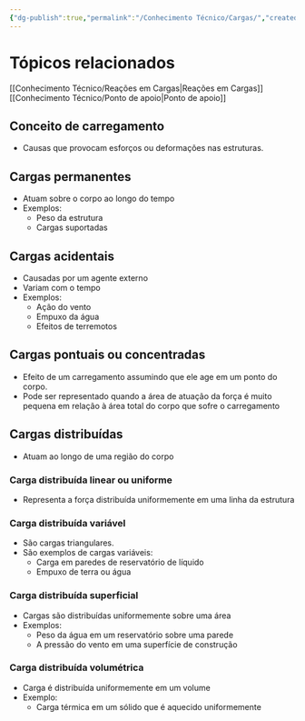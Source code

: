 ```yaml
---
{"dg-publish":true,"permalink":"/Conhecimento Técnico/Cargas/","created":"","updated":""}
---
```


# Tópicos relacionados
[[Conhecimento Técnico/Reações em Cargas\|Reações em Cargas]]
[[Conhecimento Técnico/Ponto de apoio\|Ponto de apoio]]

## Conceito de carregamento
 - Causas que provocam esforços ou deformações nas estruturas.

## Cargas permanentes
- Atuam sobre o corpo ao longo do tempo
- Exemplos:
	- Peso da estrutura
	- Cargas suportadas

## Cargas acidentais
- Causadas por um agente externo
- Variam com o tempo
- Exemplos:
	- Ação do vento
	- Empuxo da água
	- Efeitos de terremotos

## Cargas pontuais ou concentradas
 - Efeito de um carregamento assumindo que ele age em um ponto do corpo.
 - Pode ser representado quando a área de atuação da força é muito pequena em relação à área total do corpo que sofre o carregamento

## Cargas distribuídas
- Atuam ao longo de uma região do corpo

### Carga distribuída linear ou uniforme
 - Representa a força distribuída uniformemente em uma linha da estrutura

### Carga distribuída variável
 - São cargas triangulares. 
 - São exemplos de cargas variáveis:
	 - Carga em paredes de reservatório de líquido
	 - Empuxo de terra ou água

### Carga distribuída superficial
 - Cargas são distribuídas uniformemente sobre uma área
 - Exemplos:
	 - Peso da água em um reservatório sobre uma parede
	 - A pressão do vento em uma superfície de construção

### Carga distribuída volumétrica
 - Carga é distribuída uniformemente em um volume
 - Exemplo:
	 - Carga térmica em um sólido que é aquecido uniformemente